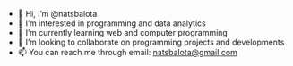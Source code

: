 - 👋 Hi, I’m @natsbalota
- 👀 I’m interested in programming and data analytics
- 🌱 I’m currently learning web and computer programming
- 💞️ I’m looking to collaborate on programming projects and developments
- 📫 You can reach me through email: natsbalota@gmail.com

<!---
natsbalota/natsbalota is a ✨ special ✨ repository because its `README.md` (this file) appears on your GitHub profile.
You can click the Preview link to take a look at your changes.
--->
